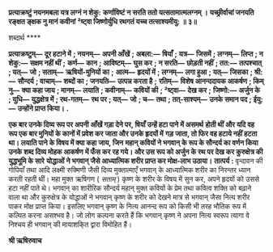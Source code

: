 **प्रत्याक्रष्टुं नयनमबला यत्र लग्नं न शेकु:** **कर्णाविष्टं न सरति ततो यत्सतामात्मलग्नम् ।** **यच्छ्रीर्वाचां जनयति रङ्क्षत ङ्क्षक नु मानं कवीनां** **²ष्ट्वा जिष्णोर्युधि रथगतं यच्च तत्साश्यमीयु: ॥ ३॥** 

शब्दार्थ **** 

**प्रत्याक्रष्टुम्—** **दूर हटाने में** **; नयनम्—** **अपनी आँखें** **; अबला:—** **षियाँ** **; यत्र—** **जिसमें** **; लग्नम्—** **लिप्त** **; न शेकु:—** **सक्षम नहीं थीं** **;** **कर्ण—** **कान** **; आविष्टम्—** **घुस कर** **; न सरति—** **छोड़ती नहीं** **; तत:—** **तत्पश्चात्** **; यत्—** **जो** **; सताम्—** **ऋषियों-मुनियों का** **;** **आत्म—** **हृदयों में** **; लग्नम्—** **लगा हुआ** **; यत्—** **जिसका** **; श्री:—** **सौन्दर्य** **; वाचाम्—** **शब्दों का** **; जनयति—** **उत्पन्न करता है** **;** **रतिम्—** **विशेष आनन्ददायक आकर्षण** **; किम् नु—** **क्या कहा जाय** **; मानम्—** **लयाति** **; कवीनाम्—** **कवियों की** **; ²ष्ट्वा—** **देख कर** **;** **जिष्णो:—** **अर्जुन के** **; युधि—** **युद्धक्षेत्र में** **; रथ-गतम्—** **रथ पर** **; यत्—** **जो** **; च—** **तथा** **; तत्-साश्यम्—** **उनके समान पद** **; ईयु:—** **उन्होंने प्राप्त किया।** **.** 

**एक बार उनके दिव्य रूप पर अपनी आँखें गड़ा देने पर, षियाँ उन्हें हटा पाने में असमर्थ** **होती थीं और यदि वह रूप एक बार मुनियों के कानों में प्रवेश कर जाता और उनके हृदयों में** **गड़ जाता, तो फिर वह हटाये नहीं हटता था। लयाति पाने के विषय में क्या कहा जाय, जिन** **महान् कवियों ने भगवान् के रूप के सौन्दर्य का वर्णन किया उनके शब्द दिव्य मोहक आकर्षण** **में फँस कर रह गये। और उस रूप को अर्जुन के रथ पर देख कर कुरुक्षेत्र की युद्धभूमि के सारे** **योद्धाओं ने भगवान् जैसे आध्यात्मिक शरीर प्राप्त कर मोक्ष-लाभ उठाया।** **तात्पर्य :** वृन्दावन की गोपियाँ तथा आदि लक्ष्मी रुक्मिणी जैसी दिव्य मुक्तात्माएँ भगवान् के आध्यात्मिक शरीर का निरन्तर ध्यान करती रहती थीं। महा मुक्त ऋषिगण ( *सताम्* ) कृष्ण के शरीर के विषय में सुन कर, अपने हृदयों को उससे हटा नहीं पाते थे। भगवान् का शारीरिक सौन्दर्य महान् मुक्त कवियों के प्रेम तथा कवित्व शक्ति को बढ़ाने वाला था और कुरुक्षेत्र के योद्धाओं ने भगवान् कृष्ण के शरीर को देखने मात्र से भगवान् जैसा नित्य शरीर पाकर मोक्ष प्राप्त किया। इसलिए भगवान् कृष्ण के नित्य आनन्द रूप को किसी भी तरह भौतिक रूप में कल्पित करना असश्भव है। जो लोग कल्पना करते हैं कि भगवान् कृष्ण ने अपना नित्य स्वरूप त्यागा वे निश्चय ही भगवान् की मायाशकि्त द्वारा विमोहित हैं।  

**श्री ऋषिरुवाच** 
